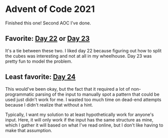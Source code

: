 # Advent of Code 2021

Finished this one! Second AOC I've done.

## Favorite: [Day 22](day22) or [Day 23](day23)

It's a tie between these two. I liked day 22 because figuring out how to split the cubes was
interesting and not at all in my wheelhouse. Day 23 was pretty fun to model the problem.

## Least favorite: [Day 24](day24)

This would've been okay, but the fact that it required a lot of non-programmatic parsing of the
input to manually spot a pattern that could be used just didn't work for me. I wasted too much time
on dead-end attempts because I didn't realize that without a hint.

Typically, I want my solution to at least hypothetically work for anyone's input. Here, it will
only work if the input has the same structure as mine, which I gather it will based on what I've
read online, but I don't like having to make that assumption.
